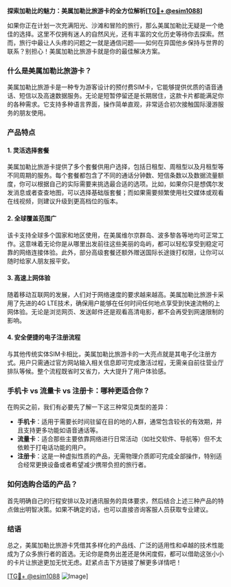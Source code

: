 **探索加勒比的魅力：美属加勒比旅游卡的全方位解析[[TG💪+ @esim1088](https://t.me/s/esim1088)]**

如果你正在计划一次充满阳光、沙滩和冒险的旅行，那么美属加勒比无疑是一个绝佳的选择。这里不仅拥有迷人的自然风光，还有丰富的文化历史等待你去探索。然而，旅行中最让人头疼的问题之一就是通信问题——如何在异国他乡保持与世界的联系？别担心！美属加勒比旅游卡就是你的最佳解决方案。

### 什么是美属加勒比旅游卡？

美属加勒比旅游卡是一种专为游客设计的预付费SIM卡，它能够提供优质的语音通话、短信以及高速数据服务。无论是短暂停留还是长期居住，这款卡片都能满足你的各种需求。它支持多种语言界面，操作简单直观，非常适合初次接触国际漫游服务的朋友使用。

### 产品特点

#### 1. 灵活选择套餐
美属加勒比旅游卡提供了多个套餐供用户选择，包括日租型、周租型以及月租型等不同周期的服务。每个套餐都包含了不同的通话分钟数、短信条数以及数据流量额度，你可以根据自己的实际需要来挑选最合适的选项。比如，如果你只是想偶尔发发消息或者查查地图，可以选择基础版套餐；而如果需要频繁使用社交媒体或观看在线视频，则建议升级到更高档位的版本。

#### 2. 全球覆盖范围广
该卡支持全球多个国家和地区使用，在美属维尔京群岛、波多黎各等地均可正常工作。这意味着无论你是从哪里出发前往这些美丽的岛屿，都可以轻松享受到稳定可靠的网络连接体验。此外，部分高级套餐还额外赠送国际长途拨打权限，让你可以随时给家人朋友报平安。

#### 3. 高速上网体验
随着移动互联网的发展，人们对于网络速度的要求越来越高。美属加勒比旅游卡采用了先进的4G LTE技术，确保用户能够在任何时间任何地点享受到快速流畅的上网体验。无论是浏览网页、发送邮件还是观看高清电影，都不会再受到网速限制的影响。

#### 4. 安全便捷的电子注册流程
与其他传统实体SIM卡相比，美属加勒比旅游卡的一大亮点就是其电子化注册方式。用户只需通过官方网站输入相关信息即可完成激活过程，无需亲自前往营业厅排队等候。整个流程既省时又省力，大大提升了用户体验感。

### 手机卡 vs 流量卡 vs 注册卡：哪种更适合你？

在购买之前，我们有必要先了解一下这三种常见类型的差异：

- **手机卡**：适用于需要长时间驻留在目的地的人群，通常包含较长的有效期，并且支持更多功能如语音通话等。
- **流量卡**：适合那些主要依靠网络进行日常活动（如社交软件、导航等）但不太依赖于打电话功能的用户。
- **注册卡**：这是一种虚拟性质的产品，无需物理介质即可完成全部操作，特别适合经常更换设备或者希望减少携带负担的旅行者。

### 如何选购合适的产品？

首先明确自己的行程安排以及对通讯服务的具体要求，然后结合上述三种产品的特点做出明智决策。如果不确定的话，也可以直接咨询客服人员获取专业建议。

### 结语

总之，美属加勒比旅游卡凭借其多样化的产品线、广泛的适用性和卓越的技术性能成为了众多旅行者的首选。无论你是商务出差还是休闲度假，都可以借助这张小小的卡片让旅途更加无忧无虑。赶紧点击下方链接了解更多详情吧！

[[TG💪+ @esim1088](https://t.me/s/esim1088) ![Image](https://i.postimg.cc/4NQfJmqS/Snipaste-2025-05-13-00-14-12.png)]